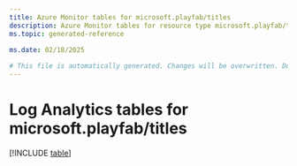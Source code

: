 ```yaml
---
title: Azure Monitor tables for microsoft.playfab/titles
description: Azure Monitor tables for resource type microsoft.playfab/titles
ms.topic: generated-reference
   
ms.date: 02/18/2025

# This file is automatically generated. Changes will be overwritten. Do not change this file directly.
---
```


# Log Analytics tables for microsoft.playfab/titles  

[!INCLUDE [table](~/reusable-content/ce-skilling/azure/includes/azure-monitor/reference/tables/microsoft-playfab_titles-include.md)]

